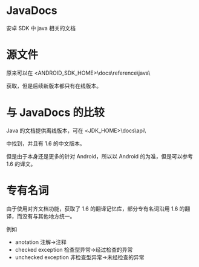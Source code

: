 # JavaDocs
安卓 SDK 中 java 相关的文档

# 源文件
原来可以在 <ANDROID_SDK_HOME>\docs\reference\java\

获取，但是后续新版本都只有在线版本。

# 与 JavaDocs 的比较
Java 的文档提供离线版本，可在 <JDK_HOME>\docs\api\

中找到，并且有 1.6 的中文版本。

但是由于本身还是更多的针对 Android，所以以 Android 的为准，但是可以参考 1.6 的译文。

# 专有名词
由于使用对齐文档功能，获取了 1.6 的翻译记忆库，部分专有名词沿用 1.6 的翻译，而没有与其他地方统一。

例如

* anotation 注解->注释
* checked exception 检查型异常->经过检查的异常
* unchecked exception 非检查型异常->未经检查的异常
